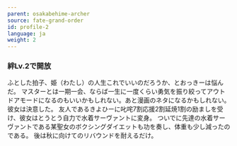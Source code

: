 ```yaml
---
parent: osakabehime-archer
source: fate-grand-order
id: profile-2
language: ja
weight: 2
---
```


### 絆Lv.2で開放

ふとした拍子、姫（わたし）の人生これでいいのだろうか、とおっきーは悩んだ。
マスターとは一期一会、ならば一生に一度くらい勇気を振り絞ってアウトドアモードになるのもいいかもしれない。あと漫画のネタになるかもしれない。
彼女は決意した。
友人であるきよひーに叱咤7割応援2割延焼1割の励ましを受け、彼女はとうとう自力で水着サーヴァントに変身。
ついでに先達の水着サーヴァントである某聖女のボクシングダイエットも功を奏し、体重も少し減ったのである。
後は秋に向けてのリバウンドを耐えるだけ。
